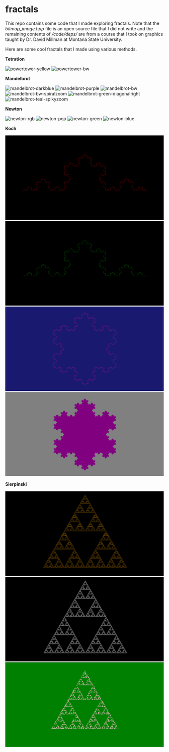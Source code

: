 # fractals

This repo contains some code that I made exploring fractals.
Note that the *bitmap_image.hpp* file is an open source file that I did not write and the remaining contents of */code/deps/* are from a course that I took on graphics taught by Dr. David Millman at Montana State University.

Here are some cool fractals that I made using various methods.

**Tetration**

![powertower-yellow](./img/powertower/powertower-yellow-2000.bmp)
![powertower-bw](./img/powertower/powertower-bw-2000.bmp)


**Mandelbrot**

![mandelbrot-darkblue](./img/mandelbrot/mandelbrot-darkblue-2000.bmp)
![mandelbrot-purple](./img/mandelbrot/mandelbrot-purple-2000.bmp)
![mandelbrot-bw](./img/mandelbrot/mandelbrot-bw-2000.bmp)
![mandelbrot-bw-spiralzoom](./img/mandelbrot/mandelbrot-bw-spiralzoom-4000.bmp)
![mandelbrot-green-diagonalright](./img/mandelbrot/mandelbrot-green-diagonalrightzoom-4000.bmp)
![mandelbrot-teal-spikyzoom](./img/mandelbrot/mandelbrot-teal-spikyzoom-2000.bmp)

**Newton**

![newton-rgb](./img/newton/newton-z-cubed-minus-1-rgb-2000.bmp)
![newton-pcp](./img/newton/newton-1-pcp-2000.bmp)
![newton-green](./img/newton/newton-2-green-2000.bmp)
![newton-blue](./img/newton/newton-3-blue-2000.bmp)

**Koch**

![koch-red](./img/koch/koch-line-red-4.png)
![koch-green](./img/koch/koch-line-green-5.png)
![koch-pink](./img/koch/koch-snowflake-pink-4.png)
![koch-purple](./img/koch/koch-snowflake-purple-4.png)

**Sierpinski**

![sierpinski-orange](./img/sierpinski/sierpinski-orange-6.png)
![sierpinski-white](./img/sierpinski/sierpinski-white-7.png)
![sierpinski-green](./img/sierpinski/sierpinski-green-2500.png)
